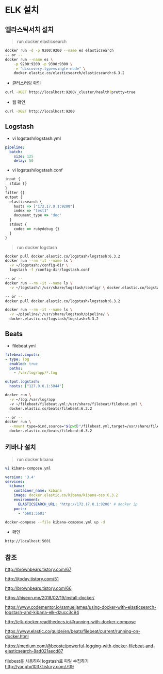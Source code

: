 # ELK 설치

## 엘라스틱서치 설치

> run docker elasticsearch

``` bash
docker run -d -p 9200:9200 --name es elasticsearch
-- or --
docker run --name es \
    -p 9200:9200 -p 9300:9300 \
    -e "discovery.type=single-node" \
    docker.elastic.co/elasticsearch/elasticsearch:6.3.2
```

- 클러스터링 확인

``` bash
curl -XGET http://localhost:9200/_cluster/health?pretty=true
```

- 웹 확인

``` bash
curl -XGET http://localhost:9200
```

## Logstash

- vi logstash/logstash.yml

``` yml
pipeline:
  batch:
    size: 125
    delay: 50
```

- vi logstash/logstash.conf

``` javascript
input {
  stdin {}
}
filter {}
output {
  elasticsearch {
    hosts => ["172.17.0.1:9200"]
    index => "test1"
    document_type => "doc"
  }
  stdout {
    codec => rubydebug {}
  }
}
```

> run docker logstash

``` bash
docker pull docker.elastic.co/logstash/logstash:6.3.2
docker run --rm -it --name ls \
  -v ~/logstash:/config-dir \
  logstash -f /config-dir/logstash.conf

-- or --
docker run --rm -it --name ls \
  -v ~/logstash/:/usr/share/logstash/config/ \ docker.elastic.co/logstash/logstash:6.3.2

-- or --
docker pull docker.elastic.co/logstash/logstash:6.3.2

docker run --rm -it --name ls \
  -v ~/pipeline/:/usr/share/logstash/pipeline/ \
  docker.elastic.co/logstash/logstash:6.3.2
```

## Beats

- filebeat.yml

``` yml
filebeat.inputs:
- type: log
  enabled: true
  paths:
    - /var/log/app/*.log

output.logstash:
  hosts: ["127.0.0.1:5044"]
```

``` bash
docker run \
  -v ~/log:/var/log/app
  -v ~/filebeat/filebeat.yml:/usr/share/filebeat/filebeat.yml \
  docker.elastic.co/beats/filebeat:6.3.2

-- or --
docker run \
  --mount type=bind,source="$(pwd)"/filebeat.yml,target=/usr/share/filebeat/filebeat.yml \
  docker.elastic.co/beats/filebeat:6.3.2
```

## 키바나 설치

> run docker kibana

``` bash
vi kibana-compose.yml
```

``` yml
version: '3.4'
services:
  kibana:
    container_name: kibana
    image: docker.elastic.co/kibana/kibana-oss:6.3.2
    environment:
      ELASTICSEARCH_URL: 'http://172.17.0.1:9200' # docker ip
    ports:
      - '5601:5601'
```

``` bash
docker-compose --file kibana-compose.yml up -d
```

- 확인

``` http
http://localhost:5601
```

## 참조

http://brownbears.tistory.com/67

http://jtoday.tistory.com/51

http://brownbears.tistory.com/66

https://hiseon.me/2018/02/19/install-docker/

https://www.codementor.io/samueljames/using-docker-with-elasticsearch-logstash-and-kibana-elk-dzucc3c94

http://elk-docker.readthedocs.io/#running-with-docker-compose

https://www.elastic.co/guide/en/beats/filebeat/current/running-on-docker.html

https://medium.com/@bcoste/powerful-logging-with-docker-filebeat-and-elasticsearch-8ad021aecd87

filebeat를 사용하여 logstash로 파일 수집하기
http://yongho1037.tistory.com/709
